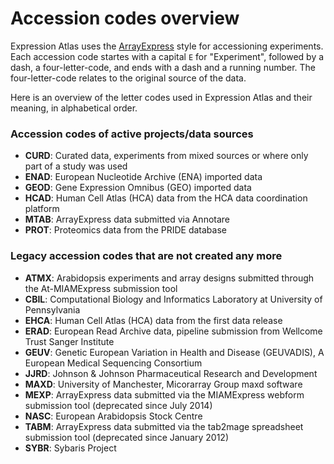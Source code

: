 # Accession codes overview

Expression Atlas uses the [ArrayExpress](https://www.ebi.ac.uk/arrayexpress/) style for accessioning experiments. 
Each accession code startes with a capital `E` for "Experiment", followed by a dash, a four-letter-code, 
and ends with a dash and a running number. The four-letter-code relates to the original source of the data. 

Here is an overview of the letter codes used in Expression Atlas and their meaning, in alphabetical order.

### Accession codes of active projects/data sources

* **CURD**: Curated data, experiments from mixed sources or where only part of a study was used
* **ENAD**: European Nucleotide Archive (ENA) imported data
* **GEOD**: Gene Expression Omnibus (GEO) imported data
* **HCAD**: Human Cell Atlas (HCA) data from the HCA data coordination platform
* **MTAB**: ArrayExpress data submitted via Annotare
* **PROT**: Proteomics data from the PRIDE database

### Legacy accession codes that are not created any more

* **ATMX**: Arabidopsis experiments and array designs submitted through the At-MIAMExpress submission tool
* **CBIL**: Computational Biology and Informatics Laboratory at University of Pennsylvania
* **EHCA**: Human Cell Atlas (HCA) data from the first data release
* **ERAD**: European Read Archive data, pipeline submission from Wellcome Trust Sanger Institute
* **GEUV**: Genetic European Variation in Health and Disease (GEUVADIS), A European Medical Sequencing Consortium
* **JJRD**: Johnson & Johnson Pharmaceutical Research and Development
* **MAXD**: University of Manchester, Micorarray Group maxd software
* **MEXP**: ArrayExpress data submitted via the MIAMExpress webform submission tool (deprecated since July 2014)
* **NASC**: European Arabidopsis Stock Centre
* **TABM**: ArrayExpress data submitted via the tab2mage spreadsheet submission tool (deprecated since January 2012)
* **SYBR**: Sybaris Project
